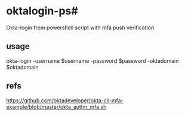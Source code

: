 # oktalogin-ps#
Okta-login from powershell script with mfa push verification

## usage ##
okta-login -username $username -password $password -oktadomain $oktadomain


## refs ##
https://github.com/oktadeveloper/okta-cli-mfa-example/blob/master/okta_authn_mfa.sh
